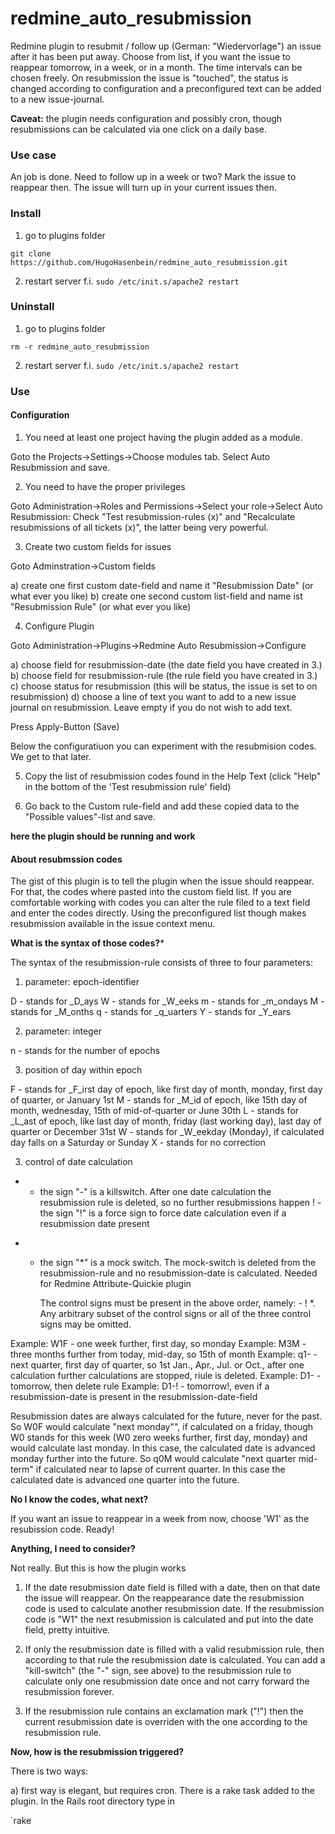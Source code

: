 # redmine_auto_resubmission

Redmine plugin to resubmit / follow up (German: "Wiedervorlage") an issue after it has been put away. Choose from list, if you want the issue to reappear tomorrow, in a week, or in a month. The time intervals can be chosen freely. On resubmission the issue is "touched", the status is changed according to configuration and a preconfigured text can be added to a new issue-journal.

**Caveat:** the plugin needs configuration and possibly cron, though resubmissions can be calculated via one click on a daily base.

### Use case

An job is done. Need to follow up in a week or two? Mark the issue to reappear then. The issue will turn up in your current issues then.

### Install

1. go to plugins folder

`git clone https://github.com/HugoHasenbein/redmine_auto_resubmission.git`

2. restart server f.i.  `sudo /etc/init.s/apache2 restart`

### Uninstall

1. go to plugins folder

`rm -r redmine_auto_resubmission`

2. restart server f.i.  `sudo /etc/init.s/apache2 restart`

### Use

#### Configuration

1. You need at least one project having the plugin added as a module. 

Goto the Projects->Settings->Choose modules tab. Select Auto Resubmission and save.

2. You need to have the proper privileges

Goto Administration->Roles and Permissions->Select your role->Select Auto Resubmission: Check "Test resubmission-rules (x)" and "Recalculate resubmissions of all tickets (x)", the latter being very powerful.

3. Create two custom fields for issues

Goto Adminstration->Custom fields

a) create one first custom date-field and name it "Resubmission Date" (or what ever you like) 
b) create one second custom list-field and name ist "Resubmission Rule" (or what ever you like) 

4. Configure Plugin

Goto Administration->Plugins->Redmine Auto Resubmission->Configure

a) choose field for resubmission-date (the date field you have created in 3.)
b) choose field for resubmission-rule (the rule field you have created in 3.)
c) choose status for resubmission (this will be status, the issue is set to on resubmission)
d) choose a line of text you want to add to a new issue journal on resubmission. Leave empty if you do not wish to add text.

Press Apply-Button (Save)

Below the configuratiuon you can experiment with the resubmision codes. We get to that later.

5. Copy the list of resubmission codes found in the Help Text (click "Help" in the bottom of the 'Test resubmission rule' field)

6. Go back to the Custom rule-field and add these copied data to the "Possible values"-list and save.

**here the plugin should be running and work**

#### About resubmssion codes

The gist of this plugin is to tell the plugin when the issue should reappear. For that, the codes where pasted into the custom field list. If you are comfortable working with codes you can alter the rule filed to a text field and enter the codes directly. Using the preconfigured list though makes resubmission available in the issue context menu.

**What is the syntax of those codes?***

The syntax of the resubmission-rule consists of three to four parameters:
1. parameter: epoch-identifier

 D - stands for _D_ays
 W - stands for _W_eeks
 m - stands for _m_ondays
 M - stands for _M_onths
 q - stands for _q_uarters
 Y - stands for _Y_ears

2. parameter: integer

 n - stands for the number of epochs
 
3. position of day within epoch 

 F - stands for _F_irst day of epoch, like first day of month, monday, first day of 
     quarter, or January 1st
 M - stands for _M_id of epoch, like 15th day of month, wednesday, 15th of 
     mid-of-quarter or June 30th
 L - stands for _L_ast of epoch, like last day of month, friday (last working day),
     last day of quarter or December 31st
 W - stands for _W_eekday (Monday), if calculated day falls on a Saturday or Sunday
 X - stands for no correction

3. control of date calculation

 - - the sign "-" is a killswitch. After one date calculation the resubmission rule is 
     deleted, so no further resubmissions happen
 ! - the sign "!" is a force sign to force date calculation even if a resubmission date
     present
 * - the sign "*" is a mock switch. The mock-switch is deleted from the resubmission-rule
     and no resubmission-date is calculated. Needed for Redmine Attribute-Quickie plugin
     
     The control signs must be present in the above order, namely: - ! *. Any arbitrary
     subset of the control signs or all of the three control signs may be omitted.
     
Example: W1F - one week further, first day, so monday 
Example: M3M - three months further from today, mid-day, so 15th of month
Example: q1- - next quarter, first day of quarter, so 1st Jan., Apr., Jul. or Oct., after
               one calculation further calculations are stopped, riule is deleted.
Example: D1- - tomorrow, then delete rule 
Example: D1-! - tomorrow!, even if a resubmission-date is present in the 
               resubmission-date-field
               
Resubmission dates are always calculated for the future, never for the past. 
So W0F would calculate "next monday"", if calculated on a friday, though W0 stands for 
this week (W0 zero weeks further, first day, monday) and would calculate last monday. 
In this case, the calculated date is advanced monday further into the future.
So q0M would calculate "next quarter mid-term" if calculated near to lapse of current 
quarter. In this case the calculated date is advanced one quarter into the future.

**No I know the codes, what next?**

If you want an issue to reappear in a week from now, choose 'W1' as the resubission code. Ready! 

**Anything, I need to consider?**

Not really. But this is how the plugin works

1. If the date resubmission date field is filled with a date, then on that date the issue will reappear. On the reappearance date the resubmission code is used to calculate another resubmission date. If the resubmission code is "W1" the next resubmission is calculated and put into the date field, pretty intuitive.

2. If only the resubmission date is filled with a valid resubmission rule, then according to that rule the resubmission date is calculated. You can add a "kill-switch" (the "-" sign, see above) to the resubmission rule to calculate only one resubmission date once and not carry forward the resubmission forever.

3. If the resubmission rule contains an exclamation mark ("!") then the current resubmission date is overriden with the one according to the resubmission rule.

**Now, how is the resubmission triggered?**

There is two ways: 

a) first way is elegant, but requires cron. There is a rake task added to the plugin. In the Rails root directory type in

`rake 

